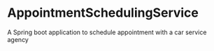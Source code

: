 # AppointmentSchedulingService
A Spring boot application to schedule appointment with a car service agency
